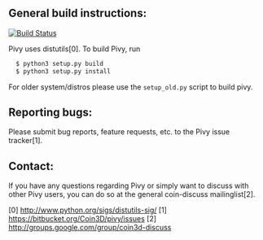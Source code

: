 General build instructions:
---------------------------
[![Build Status](https://travis-ci.org/looooo/pivy.svg?branch=master)](https://travis-ci.org/looooo/pivy)

Pivy uses distutils[0]. To build Pivy, run 

```python
  $ python3 setup.py build
  $ python3 setup.py install
```

For older system/distros please use the `setup_old.py` script to build pivy. 

Reporting bugs:
--------------

Please submit bug reports, feature requests, etc. to the Pivy
issue tracker[1].

Contact:
--------

If you have any questions regarding Pivy or simply want to discuss
with other Pivy users, you can do so at the general coin-discuss
mailinglist[2].


[0] http://www.python.org/sigs/distutils-sig/
[1] https://bitbucket.org/Coin3D/pivy/issues
[2] http://groups.google.com/group/coin3d-discuss
